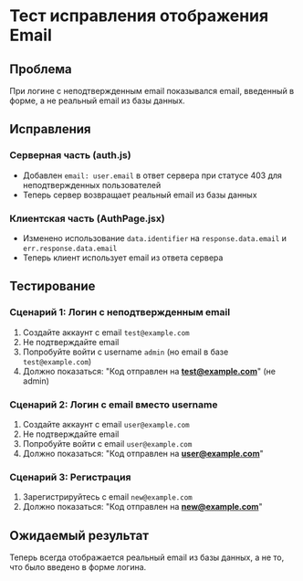 # Тест исправления отображения Email

## Проблема
При логине с неподтвержденным email показывался email, введенный в форме, а не реальный email из базы данных.

## Исправления

### Серверная часть (auth.js)
- Добавлен `email: user.email` в ответ сервера при статусе 403 для неподтвержденных пользователей
- Теперь сервер возвращает реальный email из базы данных

### Клиентская часть (AuthPage.jsx)
- Изменено использование `data.identifier` на `response.data.email` и `err.response.data.email`
- Теперь клиент использует email из ответа сервера

## Тестирование

### Сценарий 1: Логин с неподтвержденным email
1. Создайте аккаунт с email `test@example.com`
2. Не подтверждайте email
3. Попробуйте войти с username `admin` (но email в базе `test@example.com`)
4. Должно показаться: "Код отправлен на **test@example.com**" (не admin)

### Сценарий 2: Логин с email вместо username
1. Создайте аккаунт с email `user@example.com`
2. Не подтверждайте email
3. Попробуйте войти с email `user@example.com`
4. Должно показаться: "Код отправлен на **user@example.com**"

### Сценарий 3: Регистрация
1. Зарегистрируйтесь с email `new@example.com`
2. Должно показаться: "Код отправлен на **new@example.com**"

## Ожидаемый результат
Теперь всегда отображается реальный email из базы данных, а не то, что было введено в форме логина.

